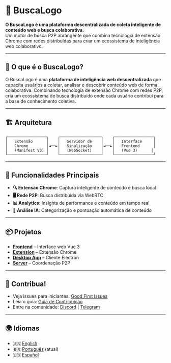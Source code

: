 # 🚀 BuscaLogo

**O BuscaLogo é uma plataforma descentralizada de coleta inteligente de conteúdo web e busca colaborativa.**  
Um motor de busca P2P abrangente que combina tecnologia de extensão Chrome com redes distribuídas para criar um ecossistema de inteligência web colaborativo.

---

## 🌟 **O que é o BuscaLogo?**

O BuscaLogo é uma **plataforma de inteligência web descentralizada** que capacita usuários a coletar, analisar e descobrir conteúdo web de forma colaborativa. Combinando tecnologia de extensão Chrome com redes P2P, cria um ecossistema de busca distribuído onde cada usuário contribui para a base de conhecimento coletiva.

---

## 🏗️ **Arquitetura**

```
┌─────────────────┐    ┌──────────────────┐    ┌─────────────────┐
│   Extensão      │    │   Servidor de    │    │   Interface     │
│   Chrome        │◄──►│   Sinalização    │◄──►│   Frontend      │
│   (Manifest V3) │    │   (WebSocket)    │    │   (Vue 3)      │
└─────────────────┘    └──────────────────┘    └─────────────────┘
```

---

## 🚀 **Funcionalidades Principais**

- **🔍 Extensão Chrome**: Captura inteligente de conteúdo e busca local
- **🖥️ Rede P2P**: Busca distribuída via WebRTC
- **📊 Analytics**: Insights de performance e conteúdo em tempo real
- **🤖 Análise IA**: Categorização e pontuação automática de conteúdo

---

## 📦 **Projetos**

- [**Frontend**](https://github.com/buscalogo/frontend) – Interface web Vue 3
- [**Extension**](https://github.com/buscalogo/extension) – Extensão Chrome
- [**Desktop App**](https://github.com/buscalogo/desktop-app) – Cliente Electron
- [**Server**](https://github.com/buscalogo/server) – Coordenação P2P

---

## 🤝 **Contribua!**

- Veja issues para iniciantes: [Good First Issues](https://github.com/buscalogo/issues?q=is%3Aissue+is%3Aopen+label%3A%22good+first+issue%22)
- Leia o guia: [Guia de Contribuição](https://github.com/buscalogo/frontend/blob/main/CONTRIBUTING.md)
- Entre na comunidade: [Discord](https://discord.gg/AJjDJUc8bn) | [Telegram](https://t.me/buscalogo)

---

## 🌍 **Idiomas**

- 🇺🇸 [English](https://github.com/buscalogo) 
- 🇧🇷 [Português](https://github.com/buscalogo/README_PT.md) (atual)
- 🇪🇸 [Español](https://github.com/buscalogo/README_ES.md)
